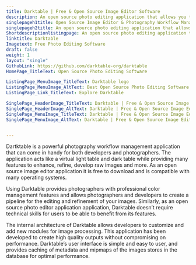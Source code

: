 ```yaml
---
title: Darktable | Free & Open Source Image Editor Software
description: An open source photo editing application that allows you to manage and develop raw images. It also lets you enhance raw images and manage their database.
singlepageh1title: Open Source Image Editor & Photography Workflow Manager
singlepageh2title: An open source photo editing application that allows you to manage and develop raw images. It also lets you enhance raw images and manage their database.
Shortdescriptionlistingpage: An open source photo editing application that allows you to manage and develop raw images. It also lets you enhance raw images and manage their database.
linktitle: Darktable
Imagetext: Free Photo Editing Software
draft: false
weight: 1
layout: "single"
GithubLink: https://github.com/darktable-org/darktable
HomePage_TitleText: Open Source Photo Editing Software

ListingPage_MenuImage_TitleText: Darktable logo
ListingPage_MenuImage_AltText: Best Open Source Photo Editing Software
ListingPage_Link_TitleText: Explore Darktable

SinglePage_HeaderImage_TitleText: Darktable | Free & Open Source Image Editor Software
SinglePage_HeaderImage_AltText: Darktable | Free & Open Source Image Editor Software
SinglePage_MenuImage_TitleText: Darktable | Free & Open Source Image Editor Software
SinglePage_MenuImage_AltText: Darktable | Free & Open Source Image Editor Software


---
```


Dartktable is a powerful photography workflow management application that can come in handy for both developers and photographers. The application acts like a virtual light table and dark table while providing many features to enhance, refine, develop raw images and more. As an open source image editor application it is free to download and is compatible with many operating systems.

Using Darktable provides photographers with professional color management features and allows photographers and developers to create a pipeline for the editing and refinement of your images. Similarly, as an open source photo editor application application, Darktable doesn’t require technical skills for users to be able to benefit from its features.

The internal architecture of Darktable allows developers to customize and add new modules for image processing. This application has been developed to create high quality outputs without compromising on performance. Darktable’s user interface is simple and easy to user, and provides caching of metadata and mipmaps of the images stores in the database for optimal performance.